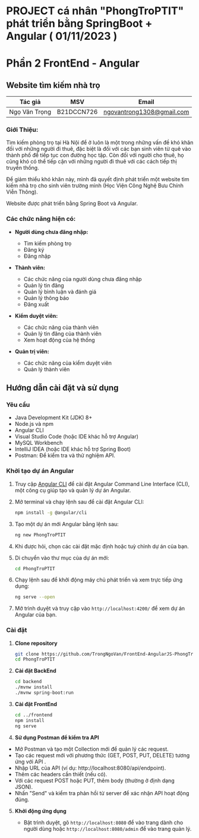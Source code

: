 # PROJECT cá nhân "PhongTroPTIT" phát triển bằng SpringBoot + Angular ( 01/11/2023 )

# Phần 2 FrontEnd - Angular


## Website tìm kiếm nhà trọ
| Tác giả        | MSV       | Email                         |
|----------------|------------|-------------------------------|
| Ngọ Văn Trọng  | B21DCCN726 | ngovantrong1308@gmail.com     |

### Giới Thiệu:

Tìm kiếm phòng trọ tại Hà Nội để ở luôn là một trong những vấn đề khó khăn đối với những người đi thuê, đặc biệt là đối với các bạn sinh viên từ quê vào thành phố để tiếp tục con đường học tập. Còn đối với người cho thuê, họ cũng khó có thể tiếp cận với những người đi thuê với các cách tiếp thị truyền thống.

Để giảm thiểu khó khăn này, mình đã quyết định phát triển một website tìm kiếm nhà trọ cho sinh viên trường mình (Học Viện Công Nghệ Bưu Chính Viễn Thông).

Website được phát triển bằng Spring Boot và Angular.

### Các chức năng hiện có:

- **Người dùng chưa đăng nhập:**
  - Tìm kiếm phòng trọ
  - Đăng ký
  - Đăng nhập

- **Thành viên:**
  - Các chức năng của người dùng chưa đăng nhập
  - Quản lý tin đăng
  - Quản lý bình luận và đánh giá
  - Quản lý thông báo
  - Đăng xuất

- **Kiểm duyệt viên:**
  - Các chức năng của thành viên
  - Quản lý tin đăng của thành viên
  - Xem hoạt động của hệ thống

- **Quản trị viên:**
  - Các chức năng của kiểm duyệt viên
  - Quản lý thành viên

## Hướng dẫn cài đặt và sử dụng

### Yêu cầu
- Java Development Kit (JDK) 8+
- Node.js và npm
- Angular CLI
-  Visual Studio Code (hoặc IDE khác hỗ trợ Angular)
- MySQL Workbench
- IntelliJ IDEA (hoặc IDE khác hỗ trợ Spring Boot)
- Postman: Để kiểm tra và thử nghiệm API.
### Khởi tạo dự án Angular

1. Truy cập [Angular CLI](https://cli.angular.io/) để cài đặt Angular Command Line Interface (CLI), một công cụ giúp tạo và quản lý dự án Angular.
2. Mở terminal và chạy lệnh sau để cài đặt Angular CLI:

    ```bash
    npm install -g @angular/cli
    ```
3. Tạo một dự án mới Angular bằng lệnh sau:

    ```bash
    ng new PhongTroPTIT
    ```
4. Khi được hỏi, chọn các cài đặt mặc định hoặc tuỳ chỉnh dự án của bạn.
5. Di chuyển vào thư mục của dự án mới:

    ```bash
    cd PhongTroPTIT
    ```
6. Chạy lệnh sau để khởi động máy chủ phát triển và xem trực tiếp ứng dụng:

    ```bash
    ng serve --open
    ```
7. Mở trình duyệt và truy cập vào `http://localhost:4200/` để xem dự án Angular của bạn.
### Cài đặt

1. **Clone repository**

    ```bash
    git clone https://github.com/TrongNgoVan/FrontEnd-AngularJS-PhongTroPTIT.git
    cd PhongTroPTIT
    ```

2. **Cài đặt BackEnd**

    ```bash
    cd backend
    ./mvnw install
    ./mvnw spring-boot:run
    ```

3. **Cài đặt FrontEnd**

    ```bash
    cd ../frontend
    npm install
    ng serve
    ```
4. **Sử dụng Postman để kiểm tra API**
   
  - Mở Postman và tạo một Collection mới để quản lý các request.
  - Tạo các request mới với phương thức (GET, POST, PUT, DELETE) tương ứng với API .
  - Nhập URL của API (ví dụ: http://localhost:8080/api/endpoint).
  - Thêm các headers cần thiết (nếu có).
  - Với các request POST hoặc PUT, thêm body (thường ở định dạng JSON).
  - Nhấn "Send" và kiểm tra phản hồi từ server để xác nhận API hoạt động đúng.
    
5. **Khởi động ứng dụng**

      -  Bật trình duyệt, gõ `http://localhost:8080` để vào trang dành cho người dùng hoặc `http://localhost:8080/admin` để vào trang quản lý.

    



